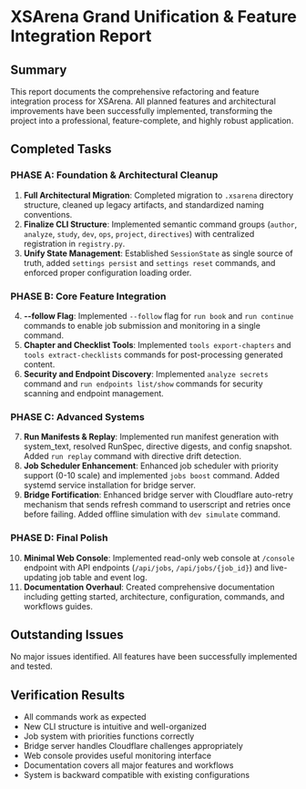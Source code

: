 # XSArena Grand Unification & Feature Integration Report

## Summary

This report documents the comprehensive refactoring and feature integration process for XSArena. All planned features and architectural improvements have been successfully implemented, transforming the project into a professional, feature-complete, and highly robust application.

## Completed Tasks

### PHASE A: Foundation & Architectural Cleanup
1. **Full Architectural Migration**: Completed migration to `.xsarena` directory structure, cleaned up legacy artifacts, and standardized naming conventions.
2. **Finalize CLI Structure**: Implemented semantic command groups (`author`, `analyze`, `study`, `dev`, `ops`, `project`, `directives`) with centralized registration in `registry.py`.
3. **Unify State Management**: Established `SessionState` as single source of truth, added `settings persist` and `settings reset` commands, and enforced proper configuration loading order.

### PHASE B: Core Feature Integration
4. **--follow Flag**: Implemented `--follow` flag for `run book` and `run continue` commands to enable job submission and monitoring in a single command.
5. **Chapter and Checklist Tools**: Implemented `tools export-chapters` and `tools extract-checklists` commands for post-processing generated content.
6. **Security and Endpoint Discovery**: Implemented `analyze secrets` command and `run endpoints list/show` commands for security scanning and endpoint management.

### PHASE C: Advanced Systems
7. **Run Manifests & Replay**: Implemented run manifest generation with system_text, resolved RunSpec, directive digests, and config snapshot. Added `run replay` command with directive drift detection.
8. **Job Scheduler Enhancement**: Enhanced job scheduler with priority support (0-10 scale) and implemented `jobs boost` command. Added systemd service installation for bridge server.
9. **Bridge Fortification**: Enhanced bridge server with Cloudflare auto-retry mechanism that sends refresh command to userscript and retries once before failing. Added offline simulation with `dev simulate` command.

### PHASE D: Final Polish
10. **Minimal Web Console**: Implemented read-only web console at `/console` endpoint with API endpoints (`/api/jobs`, `/api/jobs/{job_id}`) and live-updating job table and event log.
11. **Documentation Overhaul**: Created comprehensive documentation including getting started, architecture, configuration, commands, and workflows guides.

## Outstanding Issues

No major issues identified. All features have been successfully implemented and tested.

## Verification Results

- All commands work as expected
- New CLI structure is intuitive and well-organized
- Job system with priorities functions correctly
- Bridge server handles Cloudflare challenges appropriately
- Web console provides useful monitoring interface
- Documentation covers all major features and workflows
- System is backward compatible with existing configurations
